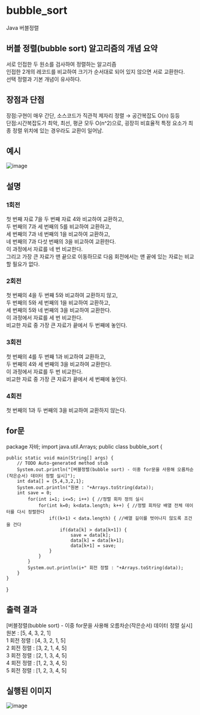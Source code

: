 # bubble_sort<br>
Java 버블정렬<br>
## 버블 정렬(bubble sort) 알고리즘의 개념 요약<br>

서로 인접한 두 원소를 검사하여 정렬하는 알고리즘<br>
인접한 2개의 레코드를 비교하여 크기가 순서대로 되어 있지 않으면 서로 교환한다.<br>
선택 정렬과 기본 개념이 유사하다.<br>
## 장점과 단점<br>
장점:구현이 매우 간단, 소스코드가 직관적 제자리 정렬 → 공간복잡도 O(n) 등등<br>
단점:시간복잡도가 최악, 최선, 평균 모두 O(n^2)으로, 굉장히 비효율적 특정 요소가 최종 정렬 위치에 있는 경우라도 교환이 일어남.<br>
## 예시<br>
![image](https://user-images.githubusercontent.com/126844692/223324892-77800a8c-f9a1-4093-8051-bbf265a095f9.png)<br>
## 설명<br>
### 1회전<br>
첫 번째 자료 7을 두 번째 자료 4와 비교하여 교환하고,<br>두 번째의 7과 세 번째의 5를 비교하여 교환하고,<br>세 번째의 7과 네 번째의 1을 비교하여 교환하고,<br>네 번째의 7과 다섯 번째의 3을 비교하여 교환한다.<br>이 과정에서 자료를 네 번 비교한다.<br>그리고 가장 큰 자료가 맨 끝으로 이동하므로 다음 회전에서는 맨 끝에 있는 자료는 비교할 필요가 없다.<br>
### 2회전<br>
첫 번째의 4을 두 번째 5와 비교하여 교환하지 않고,<br>두 번째의 5와 세 번째의 1을 비교하여 교환하고,<br>세 번째의 5와 네 번째의 3을 비교하여 교환한다.<br>이 과정에서 자료를 세 번 비교한다.<br>비교한 자료 중 가장 큰 자료가 끝에서 두 번째에 놓인다.<br>
### 3회전<br>
첫 번째의 4를 두 번째 1과 비교하여 교환하고,<br>두 번째의 4와 세 번째의 3을 비교하여 교환한다.<br>이 과정에서 자료를 두 번 비교한다.<br>비교한 자료 중 가장 큰 자료가 끝에서 세 번째에 놓인다.<br>
### 4회전<br>
첫 번째의 1과 두 번째의 3을 비교하여 교환하지 않는다.<br>
## for문<br>

package 자바;
import java.util.Arrays;
public class bubble_sort {

	public static void main(String[] args) {
		// TODO Auto-generated method stub
		System.out.println("[버블정렬(bubble sort) - 이중 for문을 사용해 오름차순(작은순서) 데이터 정렬 실시]");	
		int data[] = {5,4,3,2,1};
		System.out.println("원본 : "+Arrays.toString(data));		
		int save = 0;
			for(int i=1; i<=5; i++) { //정렬 회차 정의 실시			
				for(int k=0; k<data.length; k++) { //정렬 회차당 배열 전체 데이터를 다시 정렬한다
					if((k+1) < data.length) { //배열 길이를 벗어나지 않도록 조건을 건다
						if(data[k] > data[k+1]) {
							save = data[k];
							data[k] = data[k+1];
							data[k+1] = save;
					}	
				}				
			}			
			System.out.println(i+" 회전 정렬 : "+Arrays.toString(data));	
		}
	}

}

## 출력 결과<br>
[버블정렬(bubble sort) - 이중 for문을 사용해 오름차순(작은순서) 데이터 정렬 실시]<br>
원본 : [5, 4, 3, 2, 1]<br>
1 회전 정렬 : [4, 3, 2, 1, 5]<br>
2 회전 정렬 : [3, 2, 1, 4, 5]<br>
3 회전 정렬 : [2, 1, 3, 4, 5]<br>
4 회전 정렬 : [1, 2, 3, 4, 5]<br>
5 회전 정렬 : [1, 2, 3, 4, 5]<br>
## 실행된 이미지<br>
![image](https://user-images.githubusercontent.com/126844692/223328582-a7393472-1092-48d1-bf4d-001b9f3ac5d7.png)

